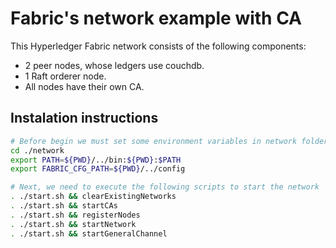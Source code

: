 # Fabric's network example with CA

This Hyperledger Fabric network consists of the following components:

- 2 peer nodes, whose ledgers use couchdb.
- 1 Raft orderer node.
- All nodes have their own CA.

## Instalation instructions

```sh
# Before begin we must set some environment variables in network folder
cd ./network
export PATH=${PWD}/../bin:${PWD}:$PATH
export FABRIC_CFG_PATH=${PWD}/../config

# Next, we need to execute the following scripts to start the network
. ./start.sh && clearExistingNetworks
. ./start.sh && startCAs
. ./start.sh && registerNodes
. ./start.sh && startNetwork
. ./start.sh && startGeneralChannel
```
